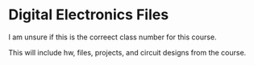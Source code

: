 # Digital Electronics Files

I am unsure if this is the correect class number for this course.

This will include hw, files, projects, and circuit designs from the course.
